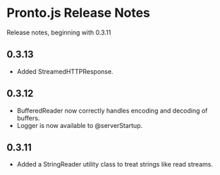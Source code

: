 # Pronto.js Release Notes

Release notes, beginning with 0.3.11

## 0.3.13

* Added StreamedHTTPResponse.

## 0.3.12

* BufferedReader now correctly handles encoding and decoding of buffers.
* Logger is now available to @serverStartup.

## 0.3.11

* Added a StringReader utility class to treat strings like read streams.
